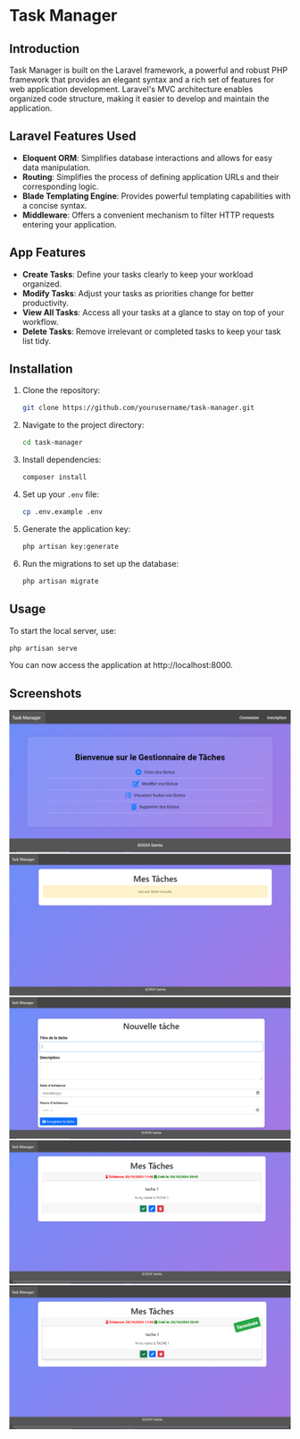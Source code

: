# Task Manager

## Introduction

Task Manager is built on the Laravel framework, a powerful and robust PHP framework that provides an elegant syntax and a rich set of features for web application development. Laravel's MVC architecture enables organized code structure, making it easier to develop and maintain the application.

## Laravel Features Used

- **Eloquent ORM**: Simplifies database interactions and allows for easy data manipulation.
- **Routing**: Simplifies the process of defining application URLs and their corresponding logic.
- **Blade Templating Engine**: Provides powerful templating capabilities with a concise syntax.
- **Middleware**: Offers a convenient mechanism to filter HTTP requests entering your application.
  
## App Features

- **Create Tasks**: Define your tasks clearly to keep your workload organized.
- **Modify Tasks**: Adjust your tasks as priorities change for better productivity.
- **View All Tasks**: Access all your tasks at a glance to stay on top of your workflow.
- **Delete Tasks**: Remove irrelevant or completed tasks to keep your task list tidy.

## Installation

1. Clone the repository:
    ```bash
    git clone https://github.com/yourusername/task-manager.git
    ```
2. Navigate to the project directory:
    ```bash
    cd task-manager
    ```
3. Install dependencies:
    ```bash
    composer install
    ```
4. Set up your `.env` file:
    ```bash
    cp .env.example .env
    ```
5. Generate the application key:
    ```bash
    php artisan key:generate
    ```
6. Run the migrations to set up the database:
    ```bash
    php artisan migrate
    ```

## Usage

To start the local server, use:
```bash
php artisan serve
```
You can now access the application at http://localhost:8000.

## Screenshots

![Task Manager Dashboard](images/screenshot1.png)
![Create Task](images/screenshot2.png)
![Create Task](images/screenshot3.png)
![Create Task](images/screenshot4.png)
![Create Task](images/screenshot5.png)
